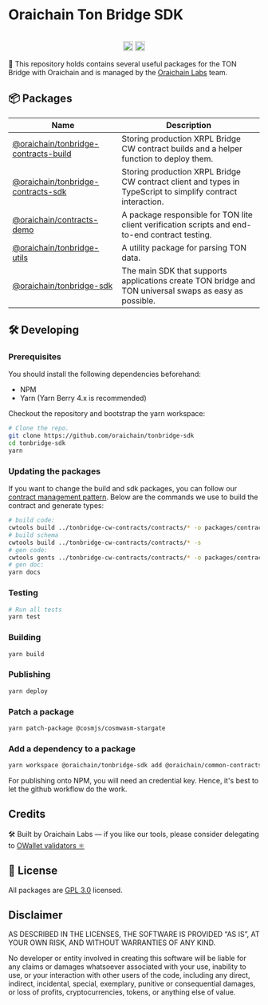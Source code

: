 # Oraichain Ton Bridge SDK

<p align="center" width="100%">
  <br />
   <a href="https://github.com/oraichain/tonbridge-sdk/blob/master/LICENSE"><img height="20" src="https://img.shields.io/badge/License-GNU%20GPL-blue.svg"></a>
   <a href="https://www.npmjs.com/package/@oraichain/tonbridge-sdk"><img height="20" src="https://img.shields.io/github/package-json/v/oraichain/tonbridge-sdk?filename=packages%tonbridge-sdk%2Fpackage.json"></a>
</p>

:information_desk_person: This repository holds contains several useful packages for the TON Bridge with Oraichain and is managed by the [Oraichain Labs](https://orai.io/) team.

## 📦 Packages

| Name                                                                                                                    | Description                                                                                                 |
| ----------------------------------------------------------------------------------------------------------------------- | ----------------------------------------------------------------------------------------------------------- |
| [@oraichain/tonbridge-contracts-build](https://github.com/oraichain/tonbridge-sdk/tree/master/packages/contracts-build) | Storing production XRPL Bridge CW contract builds and a helper function to deploy them.                     |
| [@oraichain/tonbridge-contracts-sdk](https://github.com/oraichain/tonbridge-sdk/tree/master/packages/contracts-sdk)     | Storing production XRPL Bridge CW contract client and types in TypeScript to simplify contract interaction. |
| [@oraichain/contracts-demo](https://github.com/oraichain/tonbridge-sdk/tree/master/packages/contracts-demo)             | A package responsible for TON lite client verification scripts and end-to-end contract testing.             |
| [@oraichain/tonbridge-utils](https://github.com/oraichain/tonbridge-sdk/tree/master/packages/tonbridge-utils)           | A utility package for parsing TON data.                                                                     |
| [@oraichain/tonbridge-sdk](https://github.com/oraichain/tonbridge-sdk/tree/master/packages/bridge-sdk)                  | The main SDK that supports applications create TON bridge and TON universal swaps as easy as possible.      |

## 🛠 Developing

### Prerequisites

You should install the following dependencies beforehand:

- NPM
- Yarn (Yarn Berry 4.x is recommended)

Checkout the repository and bootstrap the yarn workspace:

```sh
# Clone the repo.
git clone https://github.com/oraichain/tonbridge-sdk
cd tonbridge-sdk
yarn
```

### Updating the packages

If you want to change the build and sdk packages, you can follow our [contract management pattern](https://docs.orai.io/developer-guides/cosmwasm-contract/manage-contract-pattern). Below are the commands we use to build the contract and generate types:

```bash
# build code:
cwtools build ../tonbridge-cw-contracts/contracts/* -o packages/contracts-build/data
# build schema
cwtools build ../tonbridge-cw-contracts/contracts/* -s
# gen code:
cwtools gents ../tonbridge-cw-contracts/contracts/* -o packages/contracts-sdk/src
# gen doc:
yarn docs
```

### Testing

```sh
# Run all tests
yarn test
```

### Building

```sh
yarn build
```

### Publishing

```sh
yarn deploy
```

### Patch a package

```sh
yarn patch-package @cosmjs/cosmwasm-stargate
```

### Add a dependency to a package

```sh
yarn workspace @oraichain/tonbridge-sdk add @oraichain/common-contracts-sdk
```

For publishing onto NPM, you will need an credential key. Hence, it's best to let the github workflow do the work.

## Credits

🛠 Built by Oraichain Labs — if you like our tools, please consider delegating to [OWallet validators ⚛️](https://owallet.dev/validators)

## 🪪 License

All packages are [GPL 3.0](https://www.gnu.org/licenses/gpl-3.0.en.html) licensed.

## Disclaimer

AS DESCRIBED IN THE LICENSES, THE SOFTWARE IS PROVIDED “AS IS”, AT YOUR OWN RISK, AND WITHOUT WARRANTIES OF ANY KIND.

No developer or entity involved in creating this software will be liable for any claims or damages whatsoever associated with your use, inability to use, or your interaction with other users of the code, including any direct, indirect, incidental, special, exemplary, punitive or consequential damages, or loss of profits, cryptocurrencies, tokens, or anything else of value.
